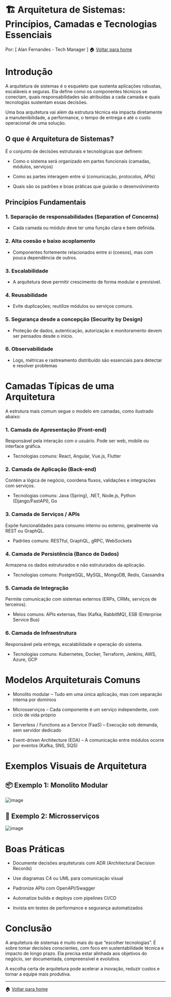 # 🏗️ Arquitetura de Sistemas: Princípios, Camadas e Tecnologias Essenciais

Por: [ Alan Fernandes - Tech Manager ] :house: [Voltar para home](https://github.com/af-tech-manager/portfolio/blob/main/README.md)

# Introdução
A arquitetura de sistemas é o esqueleto que sustenta aplicações robustas, escaláveis e seguras. Ela define como os componentes técnicos se conectam, quais responsabilidades são atribuídas a cada camada e quais tecnologias sustentam essas decisões.

Uma boa arquitetura vai além da estrutura técnica ela impacta diretamente a manutenibilidade, a performance, o tempo de entrega e até o custo operacional de uma solução.

## O que é Arquitetura de Sistemas?
É o conjunto de decisões estruturais e tecnológicas que definem:

- Como o sistema será organizado em partes funcionais (camadas, módulos, serviços)

- Como as partes interagem entre si (comunicação, protocolos, APIs)

- Quais são os padrões e boas práticas que guiarão o desenvolvimento

## Princípios Fundamentais
### 1. Separação de responsabilidades (Separation of Concerns)

- Cada camada ou módulo deve ter uma função clara e bem definida.

### 2. Alta coesão e baixo acoplamento

- Componentes fortemente relacionados entre si (coesos), mas com pouca dependência de outros.

### 3. Escalabilidade

- A arquitetura deve permitir crescimento de forma modular e previsível.

### 4. Reusabilidade

- Evite duplicações; reutilize módulos ou serviços comuns.

### 5. Segurança desde a concepção (Security by Design)

- Proteção de dados, autenticação, autorização e monitoramento devem ser pensados desde o início.

### 6. Observabilidade

- Logs, métricas e rastreamento distribuído são essenciais para detectar e resolver problemas

# Camadas Típicas de uma Arquitetura
A estrutura mais comum segue o modelo em camadas, como ilustrado abaixo:

### 1. Camada de Apresentação (Front-end)
Responsável pela interação com o usuário. Pode ser web, mobile ou interface gráfica.

- Tecnologias comuns: React, Angular, Vue.js, Flutter

### 2. Camada de Aplicação (Back-end)
Contém a lógica de negócio, coordena fluxos, validações e integrações com serviços.

- Tecnologias comuns: Java (Spring), .NET, Node.js, Python (Django/FastAPI), Go

### 3. Camada de Serviços / APIs
Expõe funcionalidades para consumo interno ou externo, geralmente via REST ou GraphQL.

- Padrões comuns: RESTful, GraphQL, gRPC, WebSockets

### 4. Camada de Persistência (Banco de Dados)
Armazena os dados estruturados e não estruturados da aplicação.

- Tecnologias comuns: PostgreSQL, MySQL, MongoDB, Redis, Cassandra

### 5. Camada de Integração
Permite comunicação com sistemas externos (ERPs, CRMs, serviços de terceiros).

- Meios comuns: APIs externas, filas (Kafka, RabbitMQ), ESB (Enterprise Service Bus)

### 6. Camada de Infraestrutura
Responsável pela entrega, escalabilidade e operação do sistema.

- Tecnologias comuns: Kubernetes, Docker, Terraform, Jenkins, AWS, Azure, GCP

# Modelos Arquiteturais Comuns
- Monolito modular – Tudo em uma única aplicação, mas com separação interna por domínios

- Microsserviços – Cada componente é um serviço independente, com ciclo de vida próprio

- Serverless / Functions as a Service (FaaS) – Execução sob demanda, sem servidor dedicado

- Event-driven Architecture (EDA) – A comunicação entre módulos ocorre por eventos (Kafka, SNS, SQS)

# Exemplos Visuais de Arquitetura

## 📦 Exemplo 1: Monolito Modular
![image](https://github.com/user-attachments/assets/87dfb78f-2fc1-4b47-be6c-f70f3843bc28)


## 🧩 Exemplo 2: Microsserviços
![image](https://github.com/user-attachments/assets/2313409e-0c64-4a31-aa9e-52cfb4574c65)


# Boas Práticas
- Documente decisões arquiteturais com ADR (Architectural Decision Records)

- Use diagramas C4 ou UML para comunicação visual

- Padronize APIs com OpenAPI/Swagger

- Automatize builds e deploys com pipelines CI/CD

- Invista em testes de performance e segurança automatizados

# Conclusão
A arquitetura de sistemas é muito mais do que “escolher tecnologias”. É sobre tomar decisões conscientes, com foco em sustentabilidade técnica e impacto de longo prazo. Ela precisa estar alinhada aos objetivos do negócio, ser documentada, compreensível e evolutiva.

A escolha certa de arquitetura pode acelerar a inovação, reduzir custos e tornar a equipe mais produtiva.

---
:house: [Voltar para home](https://github.com/af-tech-manager/portfolio/blob/main/README.md)
